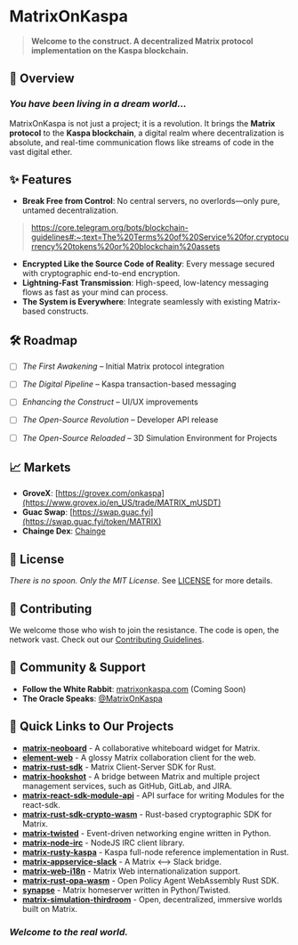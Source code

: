 # MatrixOnKaspa
> **Welcome to the construct. A decentralized Matrix protocol implementation on the Kaspa blockchain.**

## 🚀 Overview

### *You have been living in a dream world...*
MatrixOnKaspa is not just a project; it is a revolution. It brings the **Matrix protocol** to the **Kaspa blockchain**, a digital realm where decentralization is absolute, and real-time communication flows like streams of code in the vast digital ether.

## ✨ Features

- **Break Free from Control**: No central servers, no overlords—only pure, untamed decentralization.
> https://core.telegram.org/bots/blockchain-guidelines#:~:text=The%20Terms%20of%20Service%20for,cryptocurrency%20tokens%20or%20blockchain%20assets
- **Encrypted Like the Source Code of Reality**: Every message secured with cryptographic end-to-end encryption.
- **Lightning-Fast Transmission**: High-speed, low-latency messaging flows as fast as your mind can process.
- **The System is Everywhere**: Integrate seamlessly with existing Matrix-based constructs.

## 🛠️ Roadmap

- [ ] *The First Awakening* – Initial Matrix protocol integration
- [ ] *The Digital Pipeline* – Kaspa transaction-based messaging
- [ ] *Enhancing the Construct* – UI/UX improvements
- [ ] *The Open-Source Revolution* – Developer API release
- [ ] *The Open-Source Reloaded* – 3D Simulation Environment for Projects


## 📈 Markets
- **GroveX**: [https://grovex.com/onkaspa](https://www.grovex.io/en_US/trade/MATRIX_mUSDT)
- **Guac Swap**: [https://swap.guac.fyi](https://swap.guac.fyi/token/MATRIX)
- **Chainge Dex**: [Chainge](https://dapp.chainge.finance/?fromChain=KAS&toChain=KAS&fromToken=USDT&toToken=MATRIX)

## 📜 License
*There is no spoon. Only the MIT License.* See [LICENSE](LICENSE) for more details.

## 🤝 Contributing
We welcome those who wish to join the resistance. The code is open, the network vast. Check out our [Contributing Guidelines](CONTRIBUTING.md).

## 💬 Community & Support
- **Follow the White Rabbit**: [matrixonkaspa.com](https://matrixonkaspa.com) (Coming Soon)
- **The Oracle Speaks**: [@MatrixOnKaspa](https://x.com/onkaspa)

## 🔗 Quick Links to Our Projects

- **[matrix-neoboard](https://github.com/MatrixOnKaspa/matrix-neoboard)** - A collaborative whiteboard widget for Matrix.
- **[element-web](https://github.com/MatrixOnKaspa/element-web)** - A glossy Matrix collaboration client for the web.
- **[matrix-rust-sdk](https://github.com/MatrixOnKaspa/matrix-rust-sdk)** - Matrix Client-Server SDK for Rust.
- **[matrix-hookshot](https://github.com/MatrixOnKaspa/matrix-hookshot)** - A bridge between Matrix and multiple project management services, such as GitHub, GitLab, and JIRA.
- **[matrix-react-sdk-module-api](https://github.com/MatrixOnKaspa/matrix-react-sdk-module-api)** - API surface for writing Modules for the react-sdk.
- **[matrix-rust-sdk-crypto-wasm](https://github.com/MatrixOnKaspa/matrix-rust-sdk-crypto-wasm)** - Rust-based cryptographic SDK for Matrix.
- **[matrix-twisted](https://github.com/MatrixOnKaspa/matrix-twisted)** - Event-driven networking engine written in Python.
- **[matrix-node-irc](https://github.com/MatrixOnKaspa/matrix-node-irc)** - NodeJS IRC client library.
- **[matrix-rusty-kaspa](https://github.com/MatrixOnKaspa/matrix-rusty-kaspa)** - Kaspa full-node reference implementation in Rust.
- **[matrix-appservice-slack](https://github.com/MatrixOnKaspa/matrix-appservice-slack)** - A Matrix <--> Slack bridge.
- **[matrix-web-i18n](https://github.com/MatrixOnKaspa/matrix-web-i18n)** - Matrix Web internationalization support.
- **[matrix-rust-opa-wasm](https://github.com/MatrixOnKaspa/matrix-rust-opa-wasm)** - Open Policy Agent WebAssembly Rust SDK.
- **[synapse](https://github.com/MatrixOnKaspa/synapse)** - Matrix homeserver written in Python/Twisted.
- **[matrix-simulation-thirdroom](https://github.com/MatrixOnKaspa/matrix-simulation-thirdroom)** - Open, decentralized, immersive worlds built on Matrix.

### *Welcome to the real world.*

